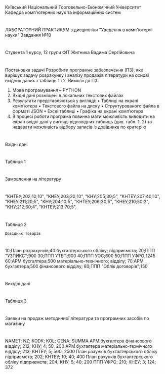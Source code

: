 Київський Національний Торговельно-Економічний Університет
Кафедра комп'ютерних наук та інформаційних систем
#
ЛАБОРАТОРНИЙ ПРАКТИКУМ
з дисципліни "Уведення в комп'ютерні науки"
Завдання №10
#
Студента 1 курсу, 12 групи ФІТ
Житника Вадима Сергійовича
#
Постановка задачі
Розробити програмне забезпечення (ПЗ), яке вирішує задачу розрахунку і аналізу продажів літератури на
основі вхідних даних з таблиць 1 і 2.
Вимоги до ПЗ:
1. Мова програмування – PYTHON
2. Вхідні дані розміщені в локальних текстових файлах
3. Результати представляються у вигляді:
• Таблиці на екрані комп’ютера
• Текстового файла на диску
• Структурованого файла в форматі JSON
• Excel таблиці
• Графіка на екрані комп’ютера
4. В процесі роботи програма повинна мати можливість виводити на екран вхідні дані у вигляді
відповідних таблиць (див. табл. 1, 2) та надавати можливість відбору записів із довідника по
критерію
#
Вхідні дані
#
#
Таблиця 1
#
Замовлення на літературу
#
 "КНТЕУ;202;10;10",
 "КНЕУ;203;20;10",
 "КНУ;205;30;5",
 "КНТЕУ;207;40;10",
 "КНЕУ;211;20;5",
 "КНУ;204;10;5",
 "КНТЕУ;206;30;5",
 "КНЕУ;210;50;3",
 "КНУ;212;60;4",
 "КНТЕУ;213;70;5",
#
Таблиця 2
 
    Довідник товарів
#
  10;План розрахунків;40
     бухгалтерського обліку;
     підприємств;
  20;ППП "УЗПИКС";900
  30;ППП УТЕП;900
  40;ППП УОС;600
  50;ППП УФРО;1245
  60;АРМ бухгалтера;500
     матеріально-технічного;
     відділу;
  70;АРМ бухгалтера;500
     фінансового відділу;
  80;ППП "Облік договорів";150
#
Вихідні дані
#
#
Таблиця 3
#
Заявки на продаж методичної літератури та програмних засобів по магазину
#
NAMET;                                             NZ; KODK;   KOL; CENA;    SUMMA
АРМ бухгалтера фінансового відділу;               212; КНУ;    4;   50;       200
АРМ бухгалтера матеріально-технічного відділу;    213; КНТЕУ;  5;   500;      2500
План рахунків бухгалтерського обліку підприємств; 202; КНТЕУ;  10;  40;       400
План рахунків бухгалтерського обліку підприємств; 204; КНУ;    5;   40;       200
ППП УФРО;                                         210; КНЕУ;   3;   124;      372
#
